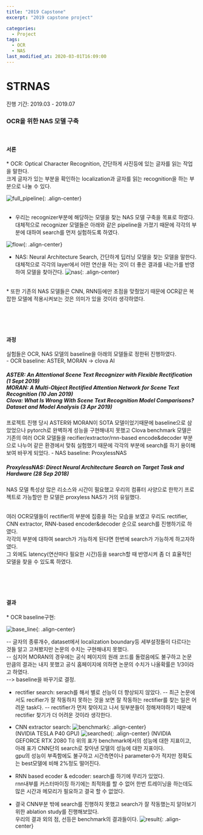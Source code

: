 ```yaml
---
title: "2019 Capstone"
excerpt: "2019 capstone project"

categories:
  - Project
tags:
  - OCR
  - NAS
last_modified_at: 2020-03-01T16:09:00
---
```


<h1>STRNAS </h1>
진행 기간: 2019.03 - 2019.07
<h3>OCR을 위한 NAS 모델 구축</h3>
<br>

<h4>서론</h4>
* OCR: Optical Character Recognition, 간단하게 사진등에 있는 글자를 읽는 작업을 말한다.<br>
크게 글자가 있는 부분을 확인하는 localization과 글자를 읽는 recognition을 하는 부분으로 나눌 수 있다.

![full_pipeline](https://joojiyun.github.io/assets/post_project/ocr_pipe.png){: .align-center}  
<br>
* 우리는 recognizer부분에 해당하는 모델을 찾는 NAS 모델 구축을 목표로 하였다.<br>
대체적으로 recognizer 모델들은 아래와 같은 pipeline을 가졌기 때문에 각각의 부분에 대하여 search를 먼저 실험하도록 하였다.

![flow](https://joojiyun.github.io/assets/post_project/ocr_part.png){: .align-center}    

* NAS: Neural Architecture Search, 간단하게 딥러닝 모델을 찾는 모델을 말한다.<br>
대체적으로 각각의 layer에서 어떤 연산을 하는 것이 더 좋은 결과를 내는가를 반영하여 모델을 찾아간다.
![nas](https://joojiyun.github.io/assets/post_project/nas.png){: .align-center}   

<br>
* 또한 기존의 NAS 모델들은 CNN, RNN등에만 초점을 맞췄었기 때문에 OCR같은 복잡한 모델에 적용시켜보는 것은 의미가 있을 것이라 생각하였다.
<br><br><br><br><br>

<h4>과정</h4>
실험들은 OCR, NAS 모델의 baseline을 아래의 모델들로 정한뒤 진행하였다.
<br>
 - OCR baseline: ASTER, MORAN -> clova AI
 <h5>
 	ASTER: An Attentional Scene Text Recognizer with Flexible Rectification (1 Sept 2019)<br>
 	MORAN: A Multi-Object Rectified Attention Network for Scene Text Recognition (10 Jan 2019)<br>
 	Clova: What Is Wrong With Scene Text Recognition Model Comparisons? Dataset and Model Analysis (3 Apr 2019)
 </h5>
 프로젝트 진행 당시 ASTER와 MORAN이 SOTA 모델이었기때문에 baseline으로 삼았었으나 pytorch로 완벽하게 성능을 구현해내지 못했고 Clova benchmark 모델은 기존의 여러 OCR 모델들을 recifier/extractor/rnn-based encode&decoder 부분으로 나누어 같은 환경에서 맞춰 실험했기 때문에 각각의 부분에 search를 하기 용이해 보여 바꾸게 되었다.
 - NAS baseline: ProxylessNAS
 <h5>
 	ProxylessNAS: Direct Neural Architecture Search on Target Task and Hardware (28 Sep 2018)
 </h5>
 NAS 모델 특성상 많은 리소스와 시간이 필요했고 우리의 컴퓨터 사양으로 한학기 프로젝트로 가능할만 한 모델은 proxyless NAS가 거의 유일했다.
<br><br>

여러 OCR모델들이 rectifier의 부분에 집중을 하는 모습을 보였고 우리도 rectifier, CNN extractor, RNN-based encoder&decoder 순으로 search를 진행하기로 하였다.<br>
각각의 부분에 대하여 search가 가능하게 된다면 한번에 search가 가능하게 하고자하였다.<br>
그 외에도 latency(연산마다 필요한 시간)등을 search할 때 반영시켜 좀 더 효율적인 모델을 찾을 수 있도록 하였다.
<br><br><br><br><br>

<h4>결과</h4>
* OCR baseline구현:

![base_line](https://joojiyun.github.io/assets/post_project/base_line.png){: .align-center}  

 -- 글자의 종류개수, dataset에서 localization boundary등 세부설정들이 다르다는 것들 알고 고쳐봤지만 논문의 수치는 구현해내지 못했다.<br>
 -- 심지어 MORAN의 경우에는 공식 페이지의 원래 코드를 돌렸음에도 불구하고 논문만큼의 결과는 내지 못했고 공식 홈페이지에 의하면 논문의 수치가 나올확률은 1/3이라고 하였다.<br>
--> baseline을 바꾸기로 결정.<br>

* rectifier search: serach를 해서 별로 선능이 더 향상되지 않았다.
 -- 최근 논문에서도 recifier가 잘 작동하지 못하는 것을 보면 잘 작동하는 rectifier를 찾는 일은 어려운 task다.
 -- rectifier가 먼저 찾아지고 나서 뒷부분들이 정해져야하기 때문에 rectifier 찾기가 더 어려운 것이라 생각한다.

* CNN extractor search:
![benchmark](https://joojiyun.github.io/assets/post_project/benchmark.png){: .align-center}  
(NVIDIA TESLA P40 GPU)
![searched](https://joojiyun.github.io/assets/post_project/searched.png){: .align-center} 
(NVIDIA GEFORCE RTX 2080 Ti)
위의 표가 benchmark에서의 성능에 대한 지표이고, 아래 표가 CNN단의 search로 찾아낸 모델의 성능에 대한 지표이다.<br>
gpu의 성능이 부족함에도 불구하고 시간측면이나 parameter수가 적지만 정확도는 best모델에 비해 2%정도 떨어진다.<br>

* RNN based ecoder & edcoder: search를 하기에 무리가 있었다.<br>
rnn내부를 커스터마이징 하기에는 최적화를 할 수 없어 한번 트레이닝을 하는데도 많은 시간과 메모리가 필요하고 결국 할 수 없었다.

* 결국 CNN부분 밖에 search를 진행하지 못했고 search가 잘 작동했는지 알아보기 위한 ablation study를 진행해보았다.
<br>우리의 결과 외의 점, 선등은 benchmark의 결과들이다.
![result](https://joojiyun.github.io/assets/post_project/result.png){: .align-center}  
<br><br><br>
<!--<font size="2em" color="gray">tag의 OCR, NAS를 클릭하면 더 많은 내용을 볼 수 있습니다.</font>-->